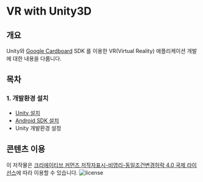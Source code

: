 # VR with Unity3D## 개요Unity와 [Google Cardboard](https://www.google.com/get/cardboard/) SDK 를 이용한 VR(Virtual Reality) 애플리케이션 개발에 대한 내용을 다룹니다.## 목차

### 1. 개발환경 설치
* [Unity 설치](setup/install_unity3d.md)
* [Android SDK 설치](setup/install_android_sdk.md)
* Unity 개발환경 설정

## 콘텐츠 이용
이 저작물은 [크리에이티브 커먼즈 저작자표시-비영리-동일조건변경허락 4.0 국제 라이선스](http://creativecommons.org/licenses/by-nc-sa/4.0/)에 따라 이용할 수 있습니다.
![license](https://i.creativecommons.org/l/by-nc-sa/4.0/88x31.png)
